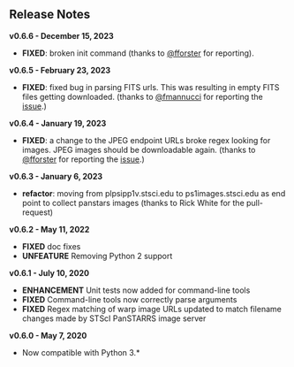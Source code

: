 
## Release Notes

**v0.6.6 - December 15, 2023**

* **FIXED**: broken init command (thanks to [@fforster](https://github.com/fforster) for reporting).

**v0.6.5 - February 23, 2023**

* **FIXED**: fixed bug in parsing FITS urls. This was resulting in empty FITS files getting downloaded. (thanks to [@fmannucci](https://github.com/fmannucci)
 for reporting the [issue](https://github.com/thespacedoctor/panstamps/issues/11).)

**v0.6.4 - January 19, 2023**

* **FIXED**: a change to the JPEG endpoint URLs broke regex looking for images. JPEG images should be downloadable again. (thanks to [@fforster](https://github.com/fforster)
 for reporting the [issue](https://github.com/thespacedoctor/panstamps/issues/9).)

**v0.6.3 - January 6, 2023**

* **refactor**: moving from plpsipp1v.stsci.edu to ps1images.stsci.edu as end point to collect panstars images (thanks to Rick White for the pull-request)

**v0.6.2 - May 11, 2022**

* **FIXED** doc fixes
* **UNFEATURE** Removing Python 2 support

**v0.6.1 - July 10, 2020**

* **ENHANCEMENT** Unit tests now added for command-line tools
* **FIXED** Command-line tools now correctly parse arguments
* **FIXED** Regex matching of warp image URLs updated to match filename changes made by STScI PanSTARRS image server

**v0.6.0 - May 7, 2020**

* Now compatible with Python 3.\*
